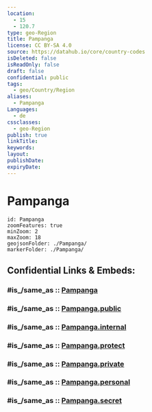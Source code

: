 ```yaml
---
location:
  - 15
  - 120.7
type: geo-Region
title: Pampanga
license: CC BY-SA 4.0
source: https://datahub.io/core/country-codes
isDeleted: false
isReadOnly: false
draft: false
confidential: public
tags:
  - geo/Country/Region
aliases:
  - Pampanga
Languages:
  - de
cssclasses:
  - geo-Region
publish: true
linkTitle:
keywords:
layout:
publishDate:
expiryDate:
---
```


# Pampanga

```leaflet
id: Pampanga
zoomFeatures: true 
minZoom: 2 
maxZoom: 18
geojsonFolder: ./Pampanga/
markerFolder: ./Pampanga/
```


## Confidential Links & Embeds: 

### #is_/same_as :: [Pampanga](/_Standards/Earth/Continent/Asia/Asia~South~East/Malay_Archipelago/Philippines/Regions~Philippines/Pampanga.md) 

### #is_/same_as :: [Pampanga.public](/_public/Earth/Continent/Asia/Asia~South~East/Malay_Archipelago/Philippines/Regions~Philippines/Pampanga.public.md) 

### #is_/same_as :: [Pampanga.internal](/_internal/Earth/Continent/Asia/Asia~South~East/Malay_Archipelago/Philippines/Regions~Philippines/Pampanga.internal.md) 

### #is_/same_as :: [Pampanga.protect](/_protect/Earth/Continent/Asia/Asia~South~East/Malay_Archipelago/Philippines/Regions~Philippines/Pampanga.protect.md) 

### #is_/same_as :: [Pampanga.private](/_private/Earth/Continent/Asia/Asia~South~East/Malay_Archipelago/Philippines/Regions~Philippines/Pampanga.private.md) 

### #is_/same_as :: [Pampanga.personal](/_personal/Earth/Continent/Asia/Asia~South~East/Malay_Archipelago/Philippines/Regions~Philippines/Pampanga.personal.md) 

### #is_/same_as :: [Pampanga.secret](/_secret/Earth/Continent/Asia/Asia~South~East/Malay_Archipelago/Philippines/Regions~Philippines/Pampanga.secret.md)

